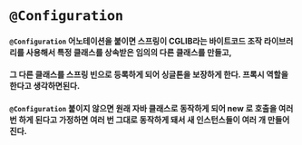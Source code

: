 # `@Configuration`

#### `@Configuration` 어노테이션을 붙이면 스프링이 CGLIB라는 바이트코드 조작 라이브러리를 사용해서 특정 클래스를 상속받은 임의의 다른 클래스를 만들고,
#### 그 다른 클래스를 스프링 빈으로 등록하게 되어 싱글톤을 보장하게 한다. 프록시 역할을 한다고 생각하면된다.
#### `@Configuration` 붙이지 않으면 원래 자바 클래스로 동작하게 되어 new 로 호출을 여러 번 하게 된다고 가정하면 여러 번 그대로 동작하게 돼서 새 인스턴스들이 여러 개 만들어진다.
